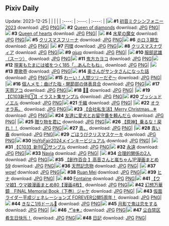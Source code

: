 ## Pixiv Daily
Update: 2023-12-25
|      |      |      |
| :----: | :----: | :----: |
|![](https://pixiv.microyu.workers.dev/c/240x480/img-master/img/2023/12/24/00/00/57/114477837_p0_master1200.jpg) **#1** [初音ミクシンフォニー2023](https://www.pixiv.net/artworks/114477837) download: [JPG](https://pixiv.microyu.workers.dev/img-original/img/2023/12/24/00/00/57/114477837_p0.jpg) [PNG](https://pixiv.microyu.workers.dev/img-original/img/2023/12/24/00/00/57/114477837_p0.png)|![](https://pixiv.microyu.workers.dev/c/240x480/img-master/img/2023/12/23/00/12/06/114449388_p0_master1200.jpg) **#2** [Queen of diamonds](https://www.pixiv.net/artworks/114449388) download: [JPG](https://pixiv.microyu.workers.dev/img-original/img/2023/12/23/00/12/06/114449388_p0.jpg) [PNG](https://pixiv.microyu.workers.dev/img-original/img/2023/12/23/00/12/06/114449388_p0.png)|![](https://pixiv.microyu.workers.dev/c/240x480/img-master/img/2023/12/23/00/00/15/114448653_p0_master1200.jpg) **#3** [Queen of hearts](https://www.pixiv.net/artworks/114448653) download: [JPG](https://pixiv.microyu.workers.dev/img-original/img/2023/12/23/00/00/15/114448653_p0.jpg) [PNG](https://pixiv.microyu.workers.dev/img-original/img/2023/12/23/00/00/15/114448653_p0.png)|
|![](https://pixiv.microyu.workers.dev/c/240x480/img-master/img/2023/12/24/00/01/28/114477940_p0_master1200.jpg) **#4** [水星の魔女](https://www.pixiv.net/artworks/114477940) download: [JPG](https://pixiv.microyu.workers.dev/img-original/img/2023/12/24/00/01/28/114477940_p0.jpg) [PNG](https://pixiv.microyu.workers.dev/img-original/img/2023/12/24/00/01/28/114477940_p0.png)|![](https://pixiv.microyu.workers.dev/c/240x480/img-master/img/2023/12/24/00/42/50/114480006_p0_master1200.jpg) **#5** [クリスマスフリーナ](https://www.pixiv.net/artworks/114480006) download: [JPG](https://pixiv.microyu.workers.dev/img-original/img/2023/12/24/00/42/50/114480006_p0.jpg) [PNG](https://pixiv.microyu.workers.dev/img-original/img/2023/12/24/00/42/50/114480006_p0.png)|![](https://pixiv.microyu.workers.dev/c/240x480/img-master/img/2023/12/24/00/01/30/114477944_p0_master1200.jpg) **#6** [ホロ３期生](https://www.pixiv.net/artworks/114477944) download: [JPG](https://pixiv.microyu.workers.dev/img-original/img/2023/12/24/00/01/30/114477944_p0.jpg) [PNG](https://pixiv.microyu.workers.dev/img-original/img/2023/12/24/00/01/30/114477944_p0.png)|
|![](https://pixiv.microyu.workers.dev/c/240x480/img-master/img/2023/12/23/00/00/36/114448714_p0_master1200.jpg) **#7** [円環](https://www.pixiv.net/artworks/114448714) download: [JPG](https://pixiv.microyu.workers.dev/img-original/img/2023/12/23/00/00/36/114448714_p0.jpg) [PNG](https://pixiv.microyu.workers.dev/img-original/img/2023/12/23/00/00/36/114448714_p0.png)|![](https://pixiv.microyu.workers.dev/c/240x480/img-master/img/2023/12/23/23/55/38/114477507_p0_master1200.jpg) **#8** [クリスマスナヴィア](https://www.pixiv.net/artworks/114477507) download: [JPG](https://pixiv.microyu.workers.dev/img-original/img/2023/12/23/23/55/38/114477507_p0.jpg) [PNG](https://pixiv.microyu.workers.dev/img-original/img/2023/12/23/23/55/38/114477507_p0.png)|![](https://pixiv.microyu.workers.dev/c/240x480/img-master/img/2023/12/23/10/58/35/114458518_p0_master1200.jpg) **#9** [αίμα](https://www.pixiv.net/artworks/114458518) download: [JPG](https://pixiv.microyu.workers.dev/img-original/img/2023/12/23/10/58/35/114458518_p0.jpg) [PNG](https://pixiv.microyu.workers.dev/img-original/img/2023/12/23/10/58/35/114458518_p0.png)|
|![](https://pixiv.microyu.workers.dev/c/240x480/img-master/img/2023/12/24/00/02/06/114478057_p0_master1200.jpg) **#10** [服部武雄（スーツ）](https://www.pixiv.net/artworks/114478057) download: [JPG](https://pixiv.microyu.workers.dev/img-original/img/2023/12/24/00/02/06/114478057_p0.jpg) [PNG](https://pixiv.microyu.workers.dev/img-original/img/2023/12/24/00/02/06/114478057_p0.png)|![](https://pixiv.microyu.workers.dev/c/240x480/img-master/img/2023/12/23/00/00/11/114448635_p0_master1200.jpg) **#11** [鬼方カヨコ](https://www.pixiv.net/artworks/114448635) download: [JPG](https://pixiv.microyu.workers.dev/img-original/img/2023/12/23/00/00/11/114448635_p0.jpg) [PNG](https://pixiv.microyu.workers.dev/img-original/img/2023/12/23/00/00/11/114448635_p0.png)|![](https://pixiv.microyu.workers.dev/c/240x480/img-master/img/2023/12/24/18/00/20/114502167_p0_master1200.jpg) **#12** [現実もたまには嘘をつく185「…あんたもね」](https://www.pixiv.net/artworks/114502167) download: [JPG](https://pixiv.microyu.workers.dev/img-original/img/2023/12/24/18/00/20/114502167_p0.jpg) [PNG](https://pixiv.microyu.workers.dev/img-original/img/2023/12/24/18/00/20/114502167_p0.png)|
|![](https://pixiv.microyu.workers.dev/c/240x480/img-master/img/2023/12/23/20/10/34/114470363_p0_master1200.jpg) **#13** [塵歌壺](https://www.pixiv.net/artworks/114470363) download: [JPG](https://pixiv.microyu.workers.dev/img-original/img/2023/12/23/20/10/34/114470363_p0.jpg) [PNG](https://pixiv.microyu.workers.dev/img-original/img/2023/12/23/20/10/34/114470363_p0.png)|![](https://pixiv.microyu.workers.dev/c/240x480/img-master/img/2023/12/23/21/30/03/114472725_p0_master1200.jpg) **#14** [奥さんがサンタさんになった話](https://www.pixiv.net/artworks/114472725) download: [JPG](https://pixiv.microyu.workers.dev/img-original/img/2023/12/23/21/30/03/114472725_p0.jpg) [PNG](https://pixiv.microyu.workers.dev/img-original/img/2023/12/23/21/30/03/114472725_p0.png)|![](https://pixiv.microyu.workers.dev/c/240x480/img-master/img/2023/12/23/00/00/33/114448707_p0_master1200.jpg) **#15** [わーい！人間ツリーだぞ～](https://www.pixiv.net/artworks/114448707) download: [JPG](https://pixiv.microyu.workers.dev/img-original/img/2023/12/23/00/00/33/114448707_p0.jpg) [PNG](https://pixiv.microyu.workers.dev/img-original/img/2023/12/23/00/00/33/114448707_p0.png)|
|![](https://pixiv.microyu.workers.dev/c/240x480/img-master/img/2023/12/23/07/00/07/114455259_p0_master1200.jpg) **#16** [個人メモ：曲げた指・関節部の体表具合](https://www.pixiv.net/artworks/114455259) download: [JPG](https://pixiv.microyu.workers.dev/img-original/img/2023/12/23/07/00/07/114455259_p0.jpg) [PNG](https://pixiv.microyu.workers.dev/img-original/img/2023/12/23/07/00/07/114455259_p0.png)|![](https://pixiv.microyu.workers.dev/c/240x480/img-master/img/2023/12/24/00/00/25/114477738_p0_master1200.jpg) **#17** [天雨アコ](https://www.pixiv.net/artworks/114477738) download: [JPG](https://pixiv.microyu.workers.dev/img-original/img/2023/12/24/00/00/25/114477738_p0.jpg) [PNG](https://pixiv.microyu.workers.dev/img-original/img/2023/12/24/00/00/25/114477738_p0.png)|![](https://pixiv.microyu.workers.dev/c/240x480/img-master/img/2023/12/24/00/02/14/114478088_p0_master1200.jpg) **#18** [🎄🎅](https://www.pixiv.net/artworks/114478088) download: [JPG](https://pixiv.microyu.workers.dev/img-original/img/2023/12/24/00/02/14/114478088_p0.jpg) [PNG](https://pixiv.microyu.workers.dev/img-original/img/2023/12/24/00/02/14/114478088_p0.png)|
|![](https://pixiv.microyu.workers.dev/c/240x480/img-master/img/2023/12/24/00/42/42/114480001_p0_master1200.jpg) **#19** [【C103新刊①】イラスト集サンプル](https://www.pixiv.net/artworks/114480001) download: [JPG](https://pixiv.microyu.workers.dev/img-original/img/2023/12/24/00/42/42/114480001_p0.jpg) [PNG](https://pixiv.microyu.workers.dev/img-original/img/2023/12/24/00/42/42/114480001_p0.png)|![](https://pixiv.microyu.workers.dev/c/240x480/img-master/img/2023/12/23/20/30/05/114470906_p0_master1200.jpg) **#20** [ブッシュドノエル](https://www.pixiv.net/artworks/114470906) download: [JPG](https://pixiv.microyu.workers.dev/img-original/img/2023/12/23/20/30/05/114470906_p0.jpg) [PNG](https://pixiv.microyu.workers.dev/img-original/img/2023/12/23/20/30/05/114470906_p0.png)|![](https://pixiv.microyu.workers.dev/c/240x480/img-master/img/2023/12/23/20/36/32/114471095_p0_master1200.jpg) **#21** [千織](https://www.pixiv.net/artworks/114471095) download: [JPG](https://pixiv.microyu.workers.dev/img-original/img/2023/12/23/20/36/32/114471095_p0.jpg) [PNG](https://pixiv.microyu.workers.dev/img-original/img/2023/12/23/20/36/32/114471095_p0.png)|
|![](https://pixiv.microyu.workers.dev/c/240x480/img-master/img/2023/12/23/13/31/43/114461312_p0_master1200.jpg) **#22** [オラオラ系。](https://www.pixiv.net/artworks/114461312) download: [JPG](https://pixiv.microyu.workers.dev/img-original/img/2023/12/23/13/31/43/114461312_p0.jpg) [PNG](https://pixiv.microyu.workers.dev/img-original/img/2023/12/23/13/31/43/114461312_p0.png)|![](https://pixiv.microyu.workers.dev/c/240x480/img-master/img/2023/12/24/22/58/36/114515080_p0_master1200.jpg) **#23** [【会社私生活】Merry Christmas…❄︎](https://www.pixiv.net/artworks/114515080) download: [JPG](https://pixiv.microyu.workers.dev/img-original/img/2023/12/24/22/58/36/114515080_p0.jpg) [PNG](https://pixiv.microyu.workers.dev/img-original/img/2023/12/24/22/58/36/114515080_p0.png)|![](https://pixiv.microyu.workers.dev/c/240x480/img-master/img/2023/12/23/17/33/56/114466115_p0_master1200.jpg) **#24** [友達に愛犬とお留守番を頼んだら](https://www.pixiv.net/artworks/114466115) download: [JPG](https://pixiv.microyu.workers.dev/img-original/img/2023/12/23/17/33/56/114466115_p0.jpg) [PNG](https://pixiv.microyu.workers.dev/img-original/img/2023/12/23/17/33/56/114466115_p0.png)|
|![](https://pixiv.microyu.workers.dev/c/240x480/img-master/img/2023/12/24/00/00/50/114477815_p0_master1200.jpg) **#25** [贈り物を君に](https://www.pixiv.net/artworks/114477815) download: [JPG](https://pixiv.microyu.workers.dev/img-original/img/2023/12/24/00/00/50/114477815_p0.jpg) [PNG](https://pixiv.microyu.workers.dev/img-original/img/2023/12/24/00/00/50/114477815_p0.png)|![](https://pixiv.microyu.workers.dev/c/240x480/img-master/img/2023/12/23/21/49/36/114473340_p0_master1200.jpg) **#26** [【原神】乗るな！戻れ！！](https://www.pixiv.net/artworks/114473340) download: [JPG](https://pixiv.microyu.workers.dev/img-original/img/2023/12/23/21/49/36/114473340_p0.jpg) [PNG](https://pixiv.microyu.workers.dev/img-original/img/2023/12/23/21/49/36/114473340_p0.png)|![](https://pixiv.microyu.workers.dev/c/240x480/img-master/img/2023/12/24/00/03/09/114478204_p0_master1200.jpg) **#27** [青、](https://www.pixiv.net/artworks/114478204) download: [JPG](https://pixiv.microyu.workers.dev/img-original/img/2023/12/24/00/03/09/114478204_p0.jpg) [PNG](https://pixiv.microyu.workers.dev/img-original/img/2023/12/24/00/03/09/114478204_p0.png)|
|![](https://pixiv.microyu.workers.dev/c/240x480/img-master/img/2023/12/23/17/52/09/114466494_p0_master1200.jpg) **#28** [青い春](https://www.pixiv.net/artworks/114466494) download: [JPG](https://pixiv.microyu.workers.dev/img-original/img/2023/12/23/17/52/09/114466494_p0.jpg) [PNG](https://pixiv.microyu.workers.dev/img-original/img/2023/12/23/17/52/09/114466494_p0.png)|![](https://pixiv.microyu.workers.dev/c/240x480/img-master/img/2023/12/24/20/30/01/114508102_p0_master1200.jpg) **#29** [ごほうびクリスマスケーキ](https://www.pixiv.net/artworks/114508102) download: [JPG](https://pixiv.microyu.workers.dev/img-original/img/2023/12/24/20/30/01/114508102_p0.jpg) [PNG](https://pixiv.microyu.workers.dev/img-original/img/2023/12/24/20/30/01/114508102_p0.png)|![](https://pixiv.microyu.workers.dev/c/240x480/img-master/img/2023/12/24/14/05/58/114491948_p0_master1200.jpg) **#30** [HoYoFair2024メインキービジュアル](https://www.pixiv.net/artworks/114491948) download: [JPG](https://pixiv.microyu.workers.dev/img-original/img/2023/12/24/14/05/58/114491948_p0.jpg) [PNG](https://pixiv.microyu.workers.dev/img-original/img/2023/12/24/14/05/58/114491948_p0.png)|
|![](https://pixiv.microyu.workers.dev/c/240x480/img-master/img/2023/12/23/00/02/13/114448899_p0_master1200.jpg) **#31** [【C103】新刊②サンプル](https://www.pixiv.net/artworks/114448899) download: [JPG](https://pixiv.microyu.workers.dev/img-original/img/2023/12/23/00/02/13/114448899_p0.jpg) [PNG](https://pixiv.microyu.workers.dev/img-original/img/2023/12/23/00/02/13/114448899_p0.png)|![](https://pixiv.microyu.workers.dev/c/240x480/img-master/img/2023/12/23/00/00/07/114448620_p0_master1200.jpg) **#32** [永遠](https://www.pixiv.net/artworks/114448620) download: [JPG](https://pixiv.microyu.workers.dev/img-original/img/2023/12/23/00/00/07/114448620_p0.jpg) [PNG](https://pixiv.microyu.workers.dev/img-original/img/2023/12/23/00/00/07/114448620_p0.png)|![](https://pixiv.microyu.workers.dev/c/240x480/img-master/img/2023/12/24/14/05/51/114495338_p0_master1200.jpg) **#33** [Navia](https://www.pixiv.net/artworks/114495338) download: [JPG](https://pixiv.microyu.workers.dev/img-original/img/2023/12/24/14/05/51/114495338_p0.jpg) [PNG](https://pixiv.microyu.workers.dev/img-original/img/2023/12/24/14/05/51/114495338_p0.png)|
|![](https://pixiv.microyu.workers.dev/c/240x480/img-master/img/2023/12/23/00/28/39/114449845_p0_master1200.jpg) **#34** [合理的関係の2人](https://www.pixiv.net/artworks/114449845) download: [JPG](https://pixiv.microyu.workers.dev/img-original/img/2023/12/23/00/28/39/114449845_p0.jpg) [PNG](https://pixiv.microyu.workers.dev/img-original/img/2023/12/23/00/28/39/114449845_p0.png)|![](https://pixiv.microyu.workers.dev/c/240x480/img-master/img/2023/12/23/00/03/34/114449005_p0_master1200.jpg) **#35** [【創作百合 】高音さんと嵐ちゃん1P漫画まとめ59](https://www.pixiv.net/artworks/114449005) download: [JPG](https://pixiv.microyu.workers.dev/img-original/img/2023/12/23/00/03/34/114449005_p0.jpg) [PNG](https://pixiv.microyu.workers.dev/img-original/img/2023/12/23/00/03/34/114449005_p0.png)|![](https://pixiv.microyu.workers.dev/c/240x480/img-master/img/2023/12/24/15/14/19/114497142_p0_master1200.jpg) **#36** [天然記念物](https://www.pixiv.net/artworks/114497142) download: [JPG](https://pixiv.microyu.workers.dev/img-original/img/2023/12/24/15/14/19/114497142_p0.jpg) [PNG](https://pixiv.microyu.workers.dev/img-original/img/2023/12/24/15/14/19/114497142_p0.png)|
|![](https://pixiv.microyu.workers.dev/c/240x480/img-master/img/2023/12/23/14/44/58/114462616_p0_master1200.jpg) **#37** [wow!](https://www.pixiv.net/artworks/114462616) download: [JPG](https://pixiv.microyu.workers.dev/img-original/img/2023/12/23/14/44/58/114462616_p0.jpg) [PNG](https://pixiv.microyu.workers.dev/img-original/img/2023/12/23/14/44/58/114462616_p0.png)|![](https://pixiv.microyu.workers.dev/c/240x480/img-master/img/2023/12/23/22/29/36/114474643_p0_master1200.jpg) **#38** [Ruan Mei](https://www.pixiv.net/artworks/114474643) download: [JPG](https://pixiv.microyu.workers.dev/img-original/img/2023/12/23/22/29/36/114474643_p0.jpg) [PNG](https://pixiv.microyu.workers.dev/img-original/img/2023/12/23/22/29/36/114474643_p0.png)|![](https://pixiv.microyu.workers.dev/c/240x480/img-master/img/2023/12/23/01/02/00/114450756_p0_master1200.jpg) **#39** [ヒナ](https://www.pixiv.net/artworks/114450756) download: [JPG](https://pixiv.microyu.workers.dev/img-original/img/2023/12/23/01/02/00/114450756_p0.jpg) [PNG](https://pixiv.microyu.workers.dev/img-original/img/2023/12/23/01/02/00/114450756_p0.png)|
|![](https://pixiv.microyu.workers.dev/c/240x480/img-master/img/2023/12/24/19/01/24/114504604_p0_master1200.jpg) **#40** [Fontaine](https://www.pixiv.net/artworks/114504604) download: [JPG](https://pixiv.microyu.workers.dev/img-original/img/2023/12/24/19/01/24/114504604_p0.jpg) [PNG](https://pixiv.microyu.workers.dev/img-original/img/2023/12/24/19/01/24/114504604_p0.png)|![](https://pixiv.microyu.workers.dev/c/240x480/img-master/img/2023/12/23/00/03/10/114448979_p0_master1200.jpg) **#41** [【ウマ娘】ウマ娘漫画まとめ80【漫画4枚】](https://www.pixiv.net/artworks/114448979) download: [JPG](https://pixiv.microyu.workers.dev/img-original/img/2023/12/23/00/03/10/114448979_p0.jpg) [PNG](https://pixiv.microyu.workers.dev/img-original/img/2023/12/23/00/03/10/114448979_p0.png)|![](https://pixiv.microyu.workers.dev/c/240x480/img-master/img/2023/12/24/14/31/31/114496033_p0_master1200.jpg) **#42** [幻想万華鏡　FINAL Memorial Book（下巻）ジャケ](https://www.pixiv.net/artworks/114496033) download: [JPG](https://pixiv.microyu.workers.dev/img-original/img/2023/12/24/14/31/31/114496033_p0.jpg) [PNG](https://pixiv.microyu.workers.dev/img-original/img/2023/12/24/14/31/31/114496033_p0.png)|
|![](https://pixiv.microyu.workers.dev/c/240x480/img-master/img/2023/12/24/10/40/38/114487135_p0_master1200.jpg) **#43** [仮面ライダー平成ジェネレーションズ FOREVER公開5周年！](https://www.pixiv.net/artworks/114487135) download: [JPG](https://pixiv.microyu.workers.dev/img-original/img/2023/12/24/10/40/38/114487135_p0.jpg) [PNG](https://pixiv.microyu.workers.dev/img-original/img/2023/12/24/10/40/38/114487135_p0.png)|![](https://pixiv.microyu.workers.dev/c/240x480/img-master/img/2023/12/23/09/30/01/114457120_p0_master1200.jpg) **#44** [きなこ1/6ドール🐾](https://www.pixiv.net/artworks/114457120) download: [JPG](https://pixiv.microyu.workers.dev/img-original/img/2023/12/23/09/30/01/114457120_p0.jpg) [PNG](https://pixiv.microyu.workers.dev/img-original/img/2023/12/23/09/30/01/114457120_p0.png)|![](https://pixiv.microyu.workers.dev/c/240x480/img-master/img/2023/12/24/20/53/14/114509091_p0_master1200.jpg) **#45** [月影で鬼は恋をする](https://www.pixiv.net/artworks/114509091) download: [JPG](https://pixiv.microyu.workers.dev/img-original/img/2023/12/24/20/53/14/114509091_p0.jpg) [PNG](https://pixiv.microyu.workers.dev/img-original/img/2023/12/24/20/53/14/114509091_p0.png)|
|![](https://pixiv.microyu.workers.dev/c/240x480/img-master/img/2023/12/24/00/01/50/114478004_p0_master1200.jpg) **#46** [.*˚❄️️❅.:](https://www.pixiv.net/artworks/114478004) download: [JPG](https://pixiv.microyu.workers.dev/img-original/img/2023/12/24/00/01/50/114478004_p0.jpg) [PNG](https://pixiv.microyu.workers.dev/img-original/img/2023/12/24/00/01/50/114478004_p0.png)|![](https://pixiv.microyu.workers.dev/c/240x480/img-master/img/2023/12/23/15/34/09/114463568_p0_master1200.jpg) **#47** [尘白禁区肴生日快乐！](https://www.pixiv.net/artworks/114463568) download: [JPG](https://pixiv.microyu.workers.dev/img-original/img/2023/12/23/15/34/09/114463568_p0.jpg) [PNG](https://pixiv.microyu.workers.dev/img-original/img/2023/12/23/15/34/09/114463568_p0.png)|![](https://pixiv.microyu.workers.dev/c/240x480/img-master/img/2023/12/24/20/18/58/114507671_p0_master1200.jpg) **#48** [日記](https://www.pixiv.net/artworks/114507671) download: [JPG](https://pixiv.microyu.workers.dev/img-original/img/2023/12/24/20/18/58/114507671_p0.jpg) [PNG](https://pixiv.microyu.workers.dev/img-original/img/2023/12/24/20/18/58/114507671_p0.png)|
